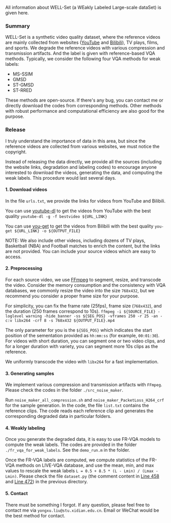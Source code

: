 All information about WELL-Set (a WEakly Labeled Large-scale dataSet) is given here.

### Summary 

WELL-Set is a synthetic video quality dataset, where the reference videos are mainly collected from websites ([YouTube](www.youtube.com) and [Bilibili](www.bilibili.com)), TV plays, films, and sports. We degrade the reference videos with various compression and transmission artifacts. And the label is given with reference-based VQA methods. Typically, we consider the following four VQA methods for weak labels:
- MS-SSIM
- GMSD
- ST-GMSD
- ST-RRED

These methods are open-source. If there's any bug, you can contact me or directly download the codes from corresponding methods. Other methods with robust performance and computational efficiency are also good for the purpose.

### Release

I truly understand the importance of data in this area, but since the reference videos are collected from various websites, we must notice the copyright.

Instead of releasing the data directly, we provide all the sources (including the website links, degradation and labeling codes) to encourage anyone interested to download the videos, generating the data, and computing the weak labels. This procedure would last several days.

#### 1. Download videos 

In the file `urls.txt`, we provide the links for videos from YouTube and Bilibili. 

You can use [youtube-dl](https://github.com/ytdl-org/youtube-dl) to get the videos from YouTube with the best quality
`youtube-dl -g -f bestvideo ${URL_LINK}`

You can use [you-get](https://pypi.org/project/you-get/) to get the videos from Bilibili with the best quality
`you-get ${URL_LINK} -o ${OUTPUT_FILE}`

NOTE: We also include other videos, including dozens of TV plays, Basketball (NBA) and Football matches to enrich the content, but the links are not provided. You can include your source videos which are easy to access.  

#### 2. Preprocessing

For each source video, we use [FFmpeg](https://ffmpeg.org/) to segment, resize, and transcode the video. Consider the memory consumption and the consistency with VQA databases, we commonly resize the video into the size `768x432`, but we recommend you consider a proper frame size for your purpose. 

For simplicity, you can fix the frame rate (25fps), frame size (`768x432`), and the duration (250 frames correspond to 10s). 
`ffmpeg -i ${SOURCE_FILE} -loglevel warning -hide_banner -ss ${SEG_POS} -vframes 250 -r 25 -an -c:v libx264 -crf 8 -s 768x432 ${OUTPUT_FILE}.mp4`

The only parameter for you is the `${SEG_POS}` which indicates the start position of the sementation provided as `hh:mm:ss` (for example, `00:01:30`). For videos with short duration, you can segment one or two video clips, and for a longer duration with variety, you can segment more 10s clips as the reference.

We uniformly transcode the video with `libx264` for a fast implementation.

#### 3. Generating samples

We implement various compression and transmission artifacts with `FFmpeg`. Please check the codes in the folder `./src_noise_maker`. 

Run `noise_maker_all_compression.sh` and `noise_maker_PacketLoss_H264_crf` for the sample generation. In the code, the file `list.txt` contains the reference clips. The code reads each reference clip and generates the corresponding degraded data in particular folders.

#### 4. Weakly labeling

Once you generate the degraded data, it is easy to use FR-VQA models to compute the weak labels. The codes are provided in the folder `./fr_vqa_for_weak_labels`. See the `demo_run.m` in the folder.

Once the FR-VQA labels are computed, we compute statistics of the FR-VQA methods on LIVE-VQA database, and use the mean, min, and max values to rescale the weak labels `L = 0.5 + 8.5 * (L - Lmin) / (Lmax - Lmin)`. Please check the file `dataset.py` (the comment content in [Line 458](https://github.com/Sissuire/BVQA-HEKE/blob/5b5b7f168fbafe651380bbcc21f778e1a722dfa3/dataset.py#L458) and [Line 472](https://github.com/Sissuire/BVQA-HEKE/blob/5b5b7f168fbafe651380bbcc21f778e1a722dfa3/dataset.py#L472)) in the previous directory.

#### 5. Contact

There must be something I forgot. If any question, please feel free to contact me via `yongxu.liu@stu.xidian.edu.cn`. Email or WeChat would be the best method for contact.
